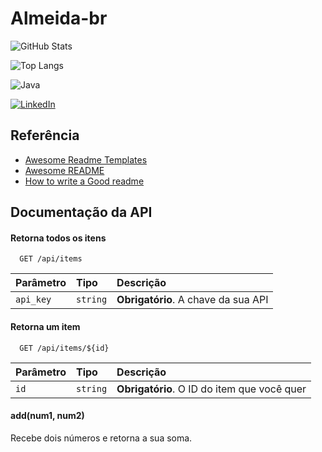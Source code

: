 # Almeida-br



![GitHub Stats](https://github-readme-stats.vercel.app/api?username=almeida-br&theme=transparent&bg_color=5fb0b7&border_color=32746D&show_icons=true&icon_color=104F55&title_color=104F55&text_color=FFF)

![Top Langs](https://github-readme-stats-git-masterrstaa-rickstaa.vercel.app/api/top-langs/?username=almeida-br&layout=compact&bg_color=5fb0b7&border_color=32746D&title_color=104F55&text_color=FFF)

![Java](https://img.shields.io/badge/Java-000?style=for-the-badge&logo=java)

[![LinkedIn](https://img.shields.io/badge/LinkedIn-000?style=for-the-badge&logo=linkedin&logoColor=0E76A8)](https://www.linkedin.com/in/samara-costa-3b85411b3//)


## Referência

 - [Awesome Readme Templates](https://awesomeopensource.com/project/elangosundar/awesome-README-templates)
 - [Awesome README](https://github.com/matiassingers/awesome-readme)
 - [How to write a Good readme](https://bulldogjob.com/news/449-how-to-write-a-good-readme-for-your-github-project)


## Documentação da API

#### Retorna todos os itens

```http
  GET /api/items
```

| Parâmetro   | Tipo       | Descrição                           |
| :---------- | :--------- | :---------------------------------- |
| `api_key` | `string` | **Obrigatório**. A chave da sua API |

#### Retorna um item

```http
  GET /api/items/${id}
```

| Parâmetro   | Tipo       | Descrição                                   |
| :---------- | :--------- | :------------------------------------------ |
| `id`      | `string` | **Obrigatório**. O ID do item que você quer |

#### add(num1, num2)

Recebe dois números e retorna a sua soma.

